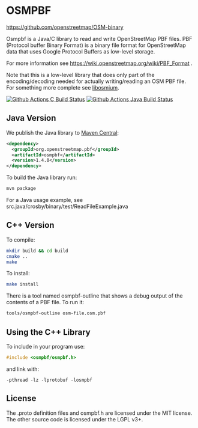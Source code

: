 
# OSMPBF

https://github.com/openstreetmap/OSM-binary

Osmpbf is a Java/C library to read and write OpenStreetMap PBF files.
PBF (Protocol buffer Binary Format) is a binary file format for OpenStreetMap
data that uses Google Protocol Buffers as low-level storage.

For more information see https://wiki.openstreetmap.org/wiki/PBF_Format .

Note that this is a low-level library that does only part of the
encoding/decoding needed for actually writing/reading an OSM PBF file. For
something more complete see [libosmium](https://osmcode.org/libosmium/).

[![Github Actions C Build Status](https://github.com/openstreetmap/OSM-binary/workflows/C%20CI/badge.svg?branch=master)](https://github.com/openstreetmap/OSM-binary/actions)
[![Github Actions Java Build Status](https://github.com/openstreetmap/OSM-binary/workflows/Java%20CI/badge.svg?branch=master)](https://github.com/openstreetmap/OSM-binary/actions)

## Java Version

We publish the Java library to [Maven Central](https://search.maven.org/):

```xml
<dependency>
  <groupId>org.openstreetmap.pbf</groupId>
  <artifactId>osmpbf</artifactId>
  <version>1.4.0</version>
</dependency>
```

To build the Java library run:

```sh
mvn package
```

For a Java usage example, see src.java/crosby/binary/test/ReadFileExample.java


## C++ Version

To compile:

```sh
mkdir build && cd build
cmake ..
make
```

To install:

```sh
make install
```

There is a tool named osmpbf-outline that shows a debug output of the contents
of a PBF file. To run it:

```sh
tools/osmpbf-outline osm-file.osm.pbf
```


## Using the C++ Library

To include in your program use:

```c
#include <osmpbf/osmpbf.h>
```

and link with:

```
-pthread -lz -lprotobuf -losmpbf
```


## License

The .proto definition files and osmpbf.h are licensed under the MIT license.
The other source code is licensed under the LGPL v3+.

